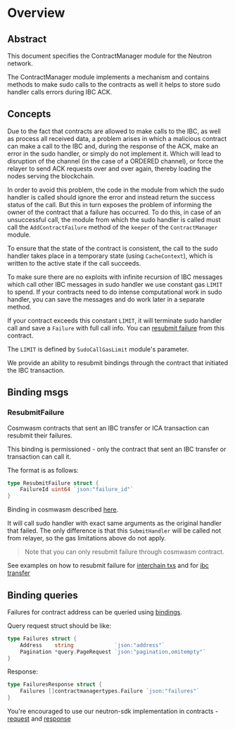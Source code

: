 # Overview

## Abstract

This document specifies the ContractManager module for the Neutron network.

The ContractManager module implements a mechanism and contains methods to make sudo calls to the contracts as well it helps to store sudo handler calls errors during IBC ACK.

## Concepts

Due to the fact that contracts are allowed to make calls to the IBC, as well as process all received data, a problem arises in which a malicious contract can make a call to the IBC and, during the response of the ACK, make an error in the sudo handler, or simply do not implement it. Which will lead to disruption of the channel (in the case of a ORDERED channel), or force the relayer to send ACK requests over and over again, thereby loading the nodes serving the blockchain.

In order to avoid this problem, the code in the module from which the sudo handler is called should ignore the error and instead return the success status of the call.
But this in turn exposes the problem of informing the owner of the contract that a failure has occurred. To do this, in case of an unsuccessful call, the module from which the sudo handler is called must call the `AddContractFailure` method of the `keeper` of the `ContractManager` module.

To ensure that the state of the contract is consistent, the call to the sudo handler takes place in a temporary state (using `CacheContext`), which is written to the active state if the call succeeds.

To make sure there are no exploits with infinite recursion of IBC messages which call other IBC messages in sudo handler we use constant gas `LIMIT` to spend. If your contracts need to do intense computational work in sudo handler, you can save the messages and do work later in a separate method.

If your contract exceeds this constant `LIMIT`, it will terminate sudo handler call and save a `Failure` with full call info. You can [resubmit failure](#resubmitfailure) from this contract.

The `LIMIT` is defined by `SudoCallGasLimit` module's parameter.

We provide an ability to resubmit bindings through the contract that initiated the IBC transaction.

## Binding msgs

### ResubmitFailure

Cosmwasm contracts that sent an IBC transfer or ICA transaction can resubmit their failures.

This binding is permissioned - only the contract that sent an IBC transfer or transaction can call it.

The format is as follows:
```go
type ResubmitFailure struct {
	FailureId uint64 `json:"failure_id"`
}
```

Binding in cosmwasm described [here](https://github.com/neutron-org/neutron-sdk/blob/feat/contract-manager-resubmit/packages/neutron-sdk/src/bindings/msg.rs#L184).

It will call sudo handler with exact same arguments as the original handler that failed.
The only difference is that this `SubmitHandler` will be called not from relayer, so the gas limitations above do not apply.

> Note that you can only resubmit failure through cosmwasm contract.

See examples on how to resubmit failure for [interchain txs](https://github.com/neutron-org/neutron-dev-contracts/blob/feat/contract-manager-resubmit/contracts/neutron_interchain_txs/src/contract.rs#L441) and for [ibc transfer](https://github.com/neutron-org/neutron-dev-contracts/blob/feat/contract-manager-resubmit/contracts/ibc_transfer/src/contract.rs#L271)

## Binding queries

Failures for contract address can be queried using [bindings](https://github.com/neutron-org/neutron/blob/feat/contract-manager-resubmit/wasmbinding/bindings/query.go#L39).

Query request struct should be like:

```go
type Failures struct {
	Address    string             `json:"address"`
	Pagination *query.PageRequest `json:"pagination,omitempty"`
}
```

Response:
```go
type FailuresResponse struct {
	Failures []contractmanagertypes.Failure `json:"failures"`
}
```

You're encouraged to use our neutron-sdk implementation in contracts - [request](https://github.com/neutron-org/neutron-sdk/blob/feat/contract-manager-resubmit/packages/neutron-sdk/src/bindings/query.rs#L61) and [response](https://github.com/neutron-org/neutron-sdk/blob/feat/contract-manager-resubmit/packages/neutron-sdk/src/bindings/query.rs#L119)
